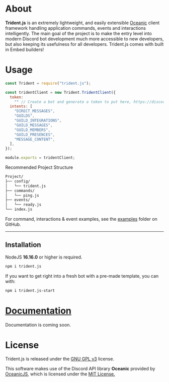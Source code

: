 # About

**Trident.js** is an extremely lightweight, and easily extensible [Oceanic](https://github.com/OceanicJS/Oceanic) client framework handling application commands, events and interactions intelligently. The main goal of the project is to make the entry level into modern Discord bot development much more accessible to new developers, but also keeping its usefulness for all developers.
Trident.js comes with built in Embed builders!

# Usage

```js
const Trident = require("trident.js");

const tridentClient = new Trident.TridentClient({
  token:
    "" // Create a bot and generate a token to put here, https://discord.com/developers/applications,
  intents: [
    "DIRECT_MESSAGES",
    "GUILDS",
    "GUILD_INTEGRATIONS",
    "GUILD_MESSAGES",
    "GUILD_MEMBERS",
    "GUILD_PRESENCES",
    "MESSAGE_CONTENT",
  ],
});

module.exports = tridentClient;
```

Recommended Project Structure

```sh
Project/
├── config/
│   └── trident.js
├── commands/
│   └── ping.js
├── events/
│   └── ready.js
└── index.js
```

For command, interactions & event examples, see the [examples](https://github.com/Velozity/trident.js/tree/master/examples) folder on GitHub.

<hr>

## Installation

NodeJS **16.16.0** or higher is required.

```sh
npm i trident.js
```

If you want to get right into a fresh bot with a pre-made template, you can with:

```sh
npm i trident.js-start
```

# [Documentation](https://google.com)

Documentation is coming soon.

# License

Trident.js is released under the [GNU GPL v3](https://www.gnu.org/licenses/gpl-3.0.en.html) license.

This software makes use of the Discord API library **Oceanic** provided by [OceanicJS](https://github.com/OceanicJS), which is licensed under the [MIT License.](https://opensource.org/licenses/MIT)
